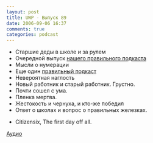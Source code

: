 ```yaml
---
layout: post
title: UWP - Выпуск 89
date: 2006-09-06 16:37
comments: true
categories: podcast
---
```


- Старшие деды в школе и за рулем
- Очередной выпуск [нашего правильного подкаста](http://radio-t.russianpodcasting.ru/)
- Мысли о нумерации
- Еще один [правильный подкаст](http://bataline.russianpodcasting.ru/)
- Невероятная наглость
- Новый работник и старый работник. Грустно.
- Почти сошел с ума.
- Пленка мертва.
- Жестокость и чернуха, и кто-же победил
- Ответ о школах и вопрос о правильных железках.


* Сitizensix, The first day off all.

[Аудио](https://podcast.umputun.com/media/ump_podcast89.mp3)
<audio src="https://podcast.umputun.com/media/ump_podcast89.mp3" preload="none">
